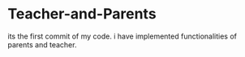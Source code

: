 # Teacher-and-Parents
its the first commit of my code. i have implemented functionalities of parents and teacher.
